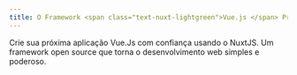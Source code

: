 ```yaml
---
title: O Framework <span class="text-nuxt-lightgreen">Vue.js </span> Progressivo<br>
---
```

Crie sua próxima aplicação Vue.Js com confiança usando o NuxtJS. Um framework <span title="Under MIT license">open source</span> que torna o desenvolvimento web simples e poderoso.

<!-- Build your next Vue.js application with confidence using NuxtJS. An <span title="Under MIT license">open source</span> framework making web development simple and powerful. -->
